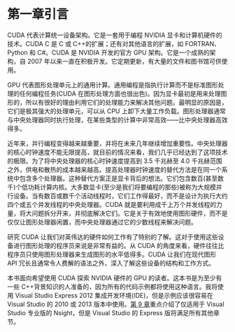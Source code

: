 # 第一章引言

CUDA 代表计算统一设备架构。它是一套用于编程 NVIDIA 显卡和计算机硬件的技术。CUDA C 是 C 或 C++的扩展；还有对其他语言的扩展，如 FORTRAN、Python 和 C#。CUDA 是 NVIDIA 开发的官方 GPU 架构。它是一个成熟的架构，自 2007 年以来一直在积极开发。它定期更新，有大量的文件和图书馆可供使用。

GPU 代表图形处理单元上的通用计算。通用编程是指执行计算而不是标准图形处理的任何编程任务(CUDA 在图形处理方面也很出色)。因为显卡最初是用来处理图形的，所以有很好的理由利用它们的处理能力来解决其他问题。最明显的原因是，它们是极其强大的处理单元，可以从 CPU 上卸下大量工作负载。图形处理器通常与中央处理器同时执行处理，在某些类型的计算中非常高效——比中央处理器高效得多。

近年来，并行编程变得越来越重要，并将在未来几年继续增加重要性。中央处理器的核心时钟速度不能无限提高，就目前的情况来看，我们几乎已经达到了这项技术的极限。为了将中央处理器的核心时钟速度提高到 3.5 千兆赫至 4.0 千兆赫范围之外，供电和散热的成本越来越高。提高处理器时钟速度的替代方法是在同一个系统中包含多个处理器。这种替代方案正是显卡背后的想法。它们包含数百(甚至数千)个低功耗计算内核。大多数显卡(至少是我们将要编程的那些)被称为大规模并行设备。当有数百或数千个活动线程时，它们工作得最好，而不是设计为执行大约四个或五个并发线程的中央处理器。CUDA 就是要利用成千上万个并发线程的力量，将大问题拆分开来，并彻底解决它们。它是关于有效地使用图形硬件，而不是仅仅让图形处理器闲置，而中央处理器通过它的少数线程来解决问题。

研究 CUDA 让我们对英伟达的硬件如何工作有了特别的了解。这对于使用这些设备进行图形处理的程序员来说是非常有益的。从 CUDA 的角度来看，硬件往往比程序员只使用图形处理器来生成图形的水平低得多。CUDA 让我们在现代图形 API 冗长且通常令人费解的语法之外，深入了解这些设备的结构和工作方式。

本书面向希望使用 CUDA 探索 NVIDIA 硬件的 GPU 的读者。这本书是为至少有一些 C++背景知识的人准备的，因为所有的代码示例都将使用这种语言。我将使用 Visual Studio Express 2012 集成开发环境(IDE)，但是示例应该很容易在 Visual Studio 的 2010 或 2013 版本中使用。[第 9 章](09.html#_Chapter_9_)重点介绍了仅适用于 Visual Studio 专业版的 Nsight，但是 Visual Studio 的 Express 版将满足所有其他章节。